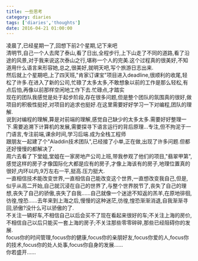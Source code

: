 ```yaml
---
title: 一些思考
category: diaries
tags: ['diaries','thoughts']
date: 2016-04-21 01:00:00
---
```

凌晨了,已经星期一了,回想下前2个星期,记下来吧  
清明节,自己一个人去爬了泰山,看了日出,全程步行,上下山走了不同的道路,看了沿途的风景,对于我来说这次泰山之行,堪称一个人的完美.这个过程真的很美好,不知道用什么语言来形容她,总之,很美好,就明天吧,写个旅游日志出来.  
然后就上个星期吧,上了四天班,"肯家订课宝"项目进入deadline,很顺利的收尾,轻松了许多.在进入了新的公司,忙碌了太多太多,不敢想象以前的工作是那么轻松,有点后怕,再像以前那样空闲地工作下去.忙碌点,才踏实  
现在的团队我感觉是处于起步阶段,存在很多问题,但是整个团队的氛围真的很好,做项目的积极性挺好,对项目的追求也挺好.在这里需要好好学习一下对编程,团队的理解.  
说到对编程的理解,算是对前端的理解,感觉自己缺少的太多太多.需要好好整理一下.需要追溯下计算机的发展,需要探寻下语言运行的背后原理...专注,但不拘泥于一门语言,专注前端,课余时间,学习后端.成为全栈工程师  
跟朋友一起建了个"Aladdin技术团队",已经接了小单,正在做,出现了许多问题.但都还好慢慢的都解决了.  
周六去看了下堂姐,堂姐在一家房地产公司上班,带我参观了他们的项目,"翡翠甲第",感觉这样的房子才像国际化大都是应有的房子,才像上海该有的房子,地理位置真的很好,内环以内,9万左右一平,挺高.压力挺大.    
一直相信技术能改变世界,一直相信自己能改变这个世界,一直想改变我自己,但是,似乎从高二开始,自己就沉浸在自己的世界了,与整个世界脱节了,丧失了自己的理想,丧失了自己的骄傲,丧失了自我......自己就像一个迷途不知返的羔羊,在原地徘徊,彷徨,惶恐......去年来到上海之后,慢慢的这种迷茫,彷徨,惶恐渐渐消退,自我渐渐寻回,骄傲?没什么可以骄傲的了.  
不关注一辆好车,不相信自己以后会买不了现在看起来很好的车;不关注上海的房价,不相信自己以后只能买一套上海的房子;不关注那些零零碎碎,那些已经阻碍你的发展.  
focus你的时间管理,focus你的健康,focus你的亲朋好友,focus你爱的人,focus你的技术,focus你的处人处事,focus你自身的发展......  
你若盛开......  

